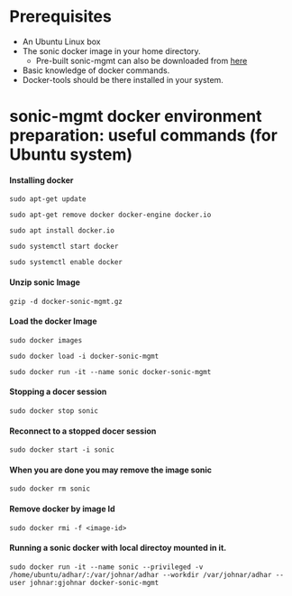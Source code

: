 # Prerequisites 
* An Ubuntu Linux box
* The sonic docker image in your home directory. 
  * Pre-built sonic-mgmt can also be downloaded from [here](https://sonic-jenkins.westus2.cloudapp.azure.com/job/bldenv/job/docker-sonic-mgmt/lastSuccessfulBuild/artifact/sonic-buildimage/target/docker-sonic-mgmt.gz)
* Basic knowledge of docker commands.
* Docker-tools should be there installed in your system.
# sonic-mgmt docker environment preparation: useful commands (for Ubuntu system)
#### Installing docker
``sudo apt-get update``

``sudo apt-get remove docker docker-engine docker.io``

``sudo apt install docker.io``

``sudo systemctl start docker``

``sudo systemctl enable docker``
#### Unzip sonic Image
``gzip -d docker-sonic-mgmt.gz``
#### Load the docker Image
``sudo docker images``

``sudo docker load -i docker-sonic-mgmt``

``sudo docker run -it --name sonic docker-sonic-mgmt``

#### Stopping a docer session
``sudo docker stop sonic``
#### Reconnect to a stopped docer session
``sudo docker start -i sonic``
#### When you are done you may remove the image sonic
``sudo docker rm sonic``
#### Remove docker by image Id
``sudo docker rmi -f <image-id>``
#### Running a sonic docker with local directoy mounted in it.
``sudo docker run -it --name sonic --privileged -v /home/ubuntu/adhar/:/var/johnar/adhar --workdir /var/johnar/adhar --user johnar:gjohnar docker-sonic-mgmt``

